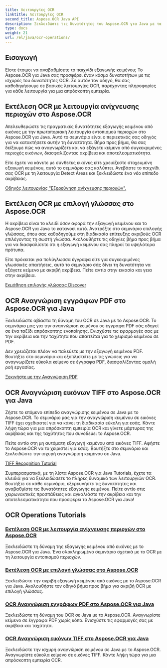 ```yaml
---
title: Λειτουργίες OCR
linktitle: Λειτουργίες OCR
second_title: Aspose.OCR Java API
description: Ξεκλειδώστε τις δυνατότητες του Aspose.OCR για Java με τα περιεκτικά μας σεμινάρια OCR. Μάθετε τη λειτουργία ανίχνευσης περιοχών, την επιλογή γλώσσας, την αναγνώριση PDF και TIFF σε λίγα μόλις βήματα!
type: docs
weight: 21
url: /el/java/ocr-operations/
---
```

## Εισαγωγή

Είστε έτοιμοι να αναβαθμίσετε το παιχνίδι εξαγωγής κειμένου; Το Aspose.OCR για Java σας προσφέρει έναν κόσμο δυνατοτήτων με τις ισχυρές του δυνατότητες OCR. Σε αυτόν τον οδηγό, θα σας καθοδηγήσουμε σε βασικές λειτουργίες OCR, παρέχοντας πληροφορίες για κάθε λειτουργία για μια απρόσκοπτη εμπειρία.

## Εκτέλεση OCR με λειτουργία ανίχνευσης περιοχών στο Aspose.OCR

Απελευθερώστε τις πραγματικές δυνατότητες εξαγωγής κειμένου από εικόνες με την πρωτοποριακή λειτουργία εντοπισμού περιοχών στο Aspose.OCR για Java. Αυτό το σεμινάριο είναι ο περιεκτικός σας οδηγός για να κατακτήσετε αυτήν τη δυνατότητα. Βήμα προς βήμα, θα σας δείξουμε πώς να αναγνωρίζετε και να εξάγετε κείμενο από συγκεκριμένες περιοχές εικόνων, διασφαλίζοντας ακρίβεια και αποτελεσματικότητα.

Είτε έχετε να κάνετε με σύνθετες εικόνες είτε χρειάζεστε στοχευμένη εξαγωγή κειμένου, αυτό το σεμινάριο σας καλύπτει. Ανεβάστε το παιχνίδι σας OCR με τη λειτουργία Detect Areas και ξεκλειδώστε ένα νέο επίπεδο ακρίβειας.

[Οδηγός λειτουργίας "Εξερεύνηση ανίχνευσης περιοχών".](./perform-ocr-detect-areas-mode/)

## Εκτέλεση OCR με επιλογή γλώσσας στο Aspose.OCR

Η ακρίβεια είναι το κλειδί όσον αφορά την εξαγωγή κειμένου και το Aspose.OCR για Java το κατανοεί αυτό. Ανατρέξτε στο σεμινάριο επιλογής γλώσσας, όπου σας καθοδηγούμε στη διαδικασία επίτευξης ακριβούς OCR επιλέγοντας τη σωστή γλώσσα. Ακολουθήστε τις οδηγίες βήμα προς βήμα για να διασφαλίσετε ότι η εξαγωγή κειμένου σας πληροί τα υψηλότερα πρότυπα.

Είτε πρόκειται για πολύγλωσσα έγγραφα είτε για συγκεκριμένες γλωσσικές απαιτήσεις, αυτό το σεμινάριο σάς δίνει τη δυνατότητα να εξάγετε κείμενο με ακριβή ακρίβεια. Πείτε αντίο στην εικασία και γεια στην ακρίβεια.

[Εκμάθηση επιλογής γλώσσας Discover](./perform-ocr-language-selection/)

## OCR Αναγνώριση εγγράφων PDF στο Aspose.OCR για Java

Ξεκλειδώστε αβίαστα τη δύναμη του OCR σε Java με το Aspose.OCR. Το σεμινάριο μας για την αναγνώριση κειμένου σε έγγραφα PDF σάς οδηγεί σε ένα ταξίδι απρόσκοπτης ενοποίησης. Ενισχύστε τις εφαρμογές σας με την ακρίβεια και την ταχύτητα που απαιτείται για το χειρισμό κειμένου σε PDF.

Δεν χρειάζεται πλέον να παλεύετε με την εξαγωγή κειμένου PDF. Βουτήξτε στο σεμινάριο και εξοπλιστείτε με τις γνώσεις για να αναγνωρίζετε εύκολα κείμενο σε έγγραφα PDF, διασφαλίζοντας ομαλή ροή εργασίας.

[Ξεκινήστε με την Αναγνώριση PDF](./recognize-pdf/)

## OCR Αναγνώριση εικόνων TIFF στο Aspose.OCR για Java

Ζήστε το επόμενο επίπεδο αναγνώρισης κειμένου σε Java με το Aspose.OCR. Το σεμινάριο μας για την αναγνώριση κειμένου σε εικόνες TIFF έχει σχεδιαστεί για να κάνει τη διαδικασία εύκολη για εσάς. Κάντε λήψη τώρα για μια απρόσκοπτη εμπειρία OCR και γίνετε μάρτυρας της ακρίβειας και της ταχύτητας που συνοδεύει το Aspose.OCR.

Πείτε αντίο στη μη αυτόματη εξαγωγή κειμένου από εικόνες TIFF. Αφήστε το Aspose.OCR να το χειριστεί για εσάς. Βουτήξτε στο σεμινάριο και ξεκλειδώστε την ισχυρή αναγνώριση κειμένου σε Java.

[TIFF Recognition Tutorial](./recognize-tiff/)

Συμπερασματικά, με τη λίστα Aspose.OCR για Java Tutorials, έχετε τα κλειδιά για να ξεκλειδώσετε το πλήρες δυναμικό των λειτουργιών OCR. Βουτήξτε σε κάθε σεμινάριο, εξερευνήστε τις δυνατότητες και αναβαθμίστε τις δυνατότητες εξαγωγής κειμένου. Πείτε αντίο στις χειρωνακτικές προσπάθειες και αγκαλιάστε την ακρίβεια και την αποτελεσματικότητα που προσφέρει το Aspose.OCR για Java!
## OCR Operations Tutorials
### [Εκτέλεση OCR με λειτουργία ανίχνευσης περιοχών στο Aspose.OCR](./perform-ocr-detect-areas-mode/)
Ξεκλειδώστε τη δύναμη της εξαγωγής κειμένου από εικόνες με το Aspose.OCR για Java. Ένα ολοκληρωμένο σεμινάριο σχετικά με το OCR με τη λειτουργία εντοπισμού περιοχών.
### [Εκτέλεση OCR με επιλογή γλώσσας στο Aspose.OCR](./perform-ocr-language-selection/)
Ξεκλειδώστε την ακριβή εξαγωγή κειμένου από εικόνες με το Aspose.OCR για Java. Ακολουθήστε τον οδηγό βήμα προς βήμα για ακριβή OCR με επιλογή γλώσσας.
### [OCR Αναγνώριση εγγράφων PDF στο Aspose.OCR για Java](./recognize-pdf/)
Ξεκλειδώστε τη δύναμη του OCR σε Java με το Aspose.OCR. Αναγνωρίστε κείμενο σε έγγραφα PDF χωρίς κόπο. Ενισχύστε τις εφαρμογές σας με ακρίβεια και ταχύτητα.
### [OCR Αναγνώριση εικόνων TIFF στο Aspose.OCR για Java](./recognize-tiff/)
Ξεκλειδώστε την ισχυρή αναγνώριση κειμένου σε Java με το Aspose.OCR. Αναγνωρίστε εύκολα κείμενο σε εικόνες TIFF. Κάντε λήψη τώρα για μια απρόσκοπτη εμπειρία OCR.